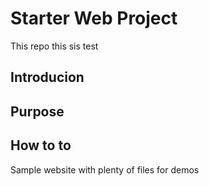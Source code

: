 # Starter Web Project

This repo
this sis test

## Introducion

## Purpose

## How to to

Sample website with plenty of files for demos
